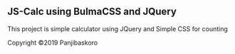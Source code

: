 ## JS-Calc using BulmaCSS and JQuery

This project is simple calculator using JQuery and Simple CSS for counting 

Copyright &copy;2019 Panjibaskoro